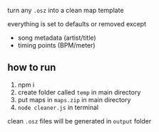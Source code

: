 turn any `.osz` into a clean map template

everything is set to defaults or removed except

- song metadata (artist/title)
- timing points (BPM/meter)

## how to run

1. npm i
2. create folder called `temp` in main directory
3. put maps in `maps.zip` in main directory
4. `node cleaner.js` in terminal

clean `.osz` files will be generated in `output` folder